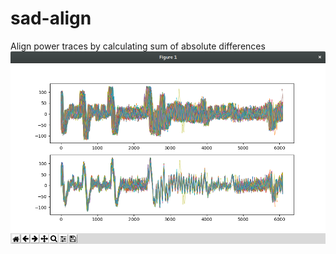 # sad-align
Align power traces by calculating sum of absolute differences
![Screenshot](Figure1.png)
